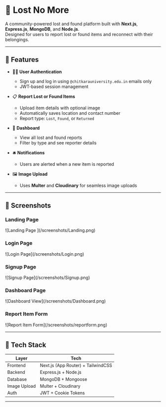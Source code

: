 # 🧭 Lost No More

A community-powered lost and found platform built with **Next.js**, **Express.js**, **MongoDB**, and **Node.js**.  
Designed for users to report lost or found items and reconnect with their belongings.

---

## 🚀 Features

- 🧑‍💻 **User Authentication**
  - Sign up and log in using `@chitkarauniversity.edu.in` emails only
  - JWT-based session management

- 📋 **Report Lost or Found Items**
  - Upload item details with optional image
  - Automatically saves location and contact number
  - Report type: `Lost`, `Found`, or `Returned`

- 🔎 **Dashboard**
  - View all lost and found reports
  - Filter by type and see reporter details

- 🛎️ **Notifications**
  - Users are alerted when a new item is reported

- 🖼️ **Image Upload**
  - Uses **Multer** and **Cloudinary** for seamless image uploads

---

## 📸 Screenshots
<h3>Landing Page</h3>
![Landing Page ](/screenshots/Landing.png)

<h3>Login Page</h3>
![Login Page](/screenshots/Login.png)

<h3>Signup Page</h3>
![Signup Page](/screenshots/Signup.png)

<h3>Dashboard Page</h3>
![Dashboard View](/screenshots/Dashboard.png)

<h3>Report Item Form</h3>
![Report Item Form](/screenshots/reportform.png)


---

## 🧱 Tech Stack

| Layer         | Tech                                |
|--------------|--------------------------------------|
| Frontend     | Next.js (App Router) + TailwindCSS   |
| Backend      | Express.js + Node.js                 |
| Database     | MongoDB + Mongoose                   |
| Image Upload | Multer + Cloudinary                  |
| Auth         | JWT + Cookie Tokens                  |

---
